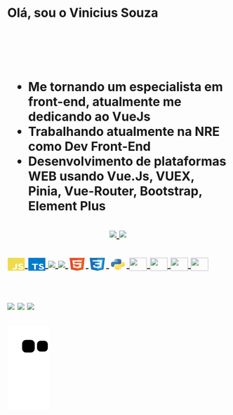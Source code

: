 <h1>Olá, sou o Vinicius Souza<h1>
  <br/>
  <br/>
  <ul>
    <li>Me tornando um especialista em front-end, atualmente me dedicando ao VueJs<br/></li>
    <li>Trabalhando atualmente na NRE como Dev Front-End</li>
    <li>Desenvolvimento de plataformas WEB usando Vue.Js, VUEX, Pinia, Vue-Router, Bootstrap, Element Plus</li>
  </ul>
  
  <div align="center">
  <a href="https://github.com/ViniciusSSouza23">
  <img height="180em" src="https://github-readme-stats.vercel.app/api?username=ViniciusSSouza23&show_icons=true&theme=dark&include_all_commits=true&count_private=true"/>
  <img height="180em" src="https://github-readme-stats.vercel.app/api/top-langs/?username=ViniciusSSouza23&layout=compact&langs_count=7&theme=dark"/>
  </div>
    
  <div style="display: inline_block"><br>
  <img align="center" alt="Vini-Js" height="30" width="40" src="https://raw.githubusercontent.com/devicons/devicon/master/icons/javascript/javascript-plain.svg">
  <img align="center" alt="Vini-Ts" height="30" width="40" src="https://raw.githubusercontent.com/devicons/devicon/master/icons/typescript/typescript-plain.svg">
  <img align="center" width="40" heigth="30" src="https://cdn.jsdelivr.net/gh/devicons/devicon/icons/vuejs/vuejs-original-wordmark.svg" />
  <img align="center" heigth="30" width="40" src="https://cdn.jsdelivr.net/gh/devicons/devicon/icons/sass/sass-original.svg" />
  <img align="center" alt="Vini-HTML" height="30" width="40" src="https://raw.githubusercontent.com/devicons/devicon/master/icons/html5/html5-original.svg">
  <img align="center" alt="Vini-CSS" height="30" width="40" src="https://raw.githubusercontent.com/devicons/devicon/master/icons/css3/css3-original.svg">
  <img align="center" alt="Vini-Python" height="30" width="40" src="https://raw.githubusercontent.com/devicons/devicon/master/icons/python/python-original.svg">
  <img align="center" width="40" height="30" src="https://cdn.jsdelivr.net/gh/devicons/devicon/icons/bootstrap/bootstrap-original.svg" />
  <img align="center" width="40" height="30" src="https://cdn.jsdelivr.net/gh/devicons/devicon/icons/git/git-original.svg" />
  <img align="center" width="40" height="30" src="https://cdn.jsdelivr.net/gh/devicons/devicon/icons/jquery/jquery-original.svg" />
  <img align="center" width="40" height="30" src="https://cdn.jsdelivr.net/gh/devicons/devicon/icons/gulp/gulp-plain.svg" />
</div>
    <br/>
    
    
<div> 
 
  <a href="https://www.instagram.com/vinicius_ssouza23/" target="_blank"><img src="https://img.shields.io/badge/-Instagram-%23E4405F?style=for-the-badge&logo=instagram&logoColor=white" target="_blank"></a>
  <a href = "mailto:vi-junqueira@hotmail.com"><img src="https://img.shields.io/badge/-Gmail-%23333?style=for-the-badge&logo=gmail&logoColor=white" target="_blank"></a>
  <a href="https://www.linkedin.com/in/vinicius-souza-b89719141/" target="_blank"><img src="https://img.shields.io/badge/-LinkedIn-%230077B5?style=for-the-badge&logo=linkedin&logoColor=white" target="_blank"></a> 
 
  ![Snake animation](https://github.com/rafaballerini/rafaballerini/blob/output/github-contribution-grid-snake.svg)
 
</div>
  
  
  
 
  

